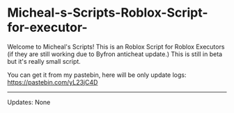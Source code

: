 # Micheal-s-Scripts-Roblox-Script-for-executor-

Welcome to Micheal's Scripts!
This is an Roblox Script for Roblox Executors (if they are still working due to Byfron anticheat update.)
This is still in beta but it's really small script.

You can get it from my pastebin, here will be only update logs: https://pastebin.com/yL23jC4D
___
Updates:
None
